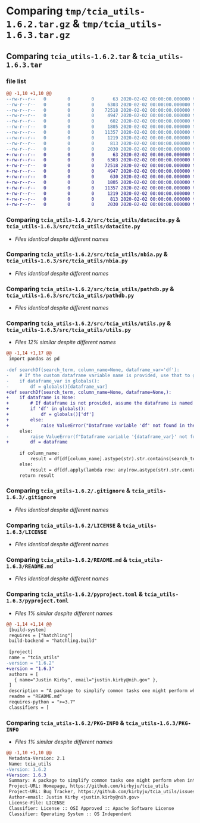 # Comparing `tmp/tcia_utils-1.6.2.tar.gz` & `tmp/tcia_utils-1.6.3.tar.gz`

## Comparing `tcia_utils-1.6.2.tar` & `tcia_utils-1.6.3.tar`

### file list

```diff
@@ -1,10 +1,10 @@
--rw-r--r--   0        0        0       63 2020-02-02 00:00:00.000000 tcia_utils-1.6.2/src/tcia_utils/__init__.py
--rw-r--r--   0        0        0     6303 2020-02-02 00:00:00.000000 tcia_utils-1.6.2/src/tcia_utils/datacite.py
--rw-r--r--   0        0        0    72518 2020-02-02 00:00:00.000000 tcia_utils-1.6.2/src/tcia_utils/nbia.py
--rw-r--r--   0        0        0     4947 2020-02-02 00:00:00.000000 tcia_utils-1.6.2/src/tcia_utils/pathdb.py
--rw-r--r--   0        0        0      602 2020-02-02 00:00:00.000000 tcia_utils-1.6.2/src/tcia_utils/utils.py
--rw-r--r--   0        0        0     1805 2020-02-02 00:00:00.000000 tcia_utils-1.6.2/.gitignore
--rw-r--r--   0        0        0    11357 2020-02-02 00:00:00.000000 tcia_utils-1.6.2/LICENSE
--rw-r--r--   0        0        0     1219 2020-02-02 00:00:00.000000 tcia_utils-1.6.2/README.md
--rw-r--r--   0        0        0      813 2020-02-02 00:00:00.000000 tcia_utils-1.6.2/pyproject.toml
--rw-r--r--   0        0        0     2030 2020-02-02 00:00:00.000000 tcia_utils-1.6.2/PKG-INFO
+-rw-r--r--   0        0        0       63 2020-02-02 00:00:00.000000 tcia_utils-1.6.3/src/tcia_utils/__init__.py
+-rw-r--r--   0        0        0     6303 2020-02-02 00:00:00.000000 tcia_utils-1.6.3/src/tcia_utils/datacite.py
+-rw-r--r--   0        0        0    72518 2020-02-02 00:00:00.000000 tcia_utils-1.6.3/src/tcia_utils/nbia.py
+-rw-r--r--   0        0        0     4947 2020-02-02 00:00:00.000000 tcia_utils-1.6.3/src/tcia_utils/pathdb.py
+-rw-r--r--   0        0        0      630 2020-02-02 00:00:00.000000 tcia_utils-1.6.3/src/tcia_utils/utils.py
+-rw-r--r--   0        0        0     1805 2020-02-02 00:00:00.000000 tcia_utils-1.6.3/.gitignore
+-rw-r--r--   0        0        0    11357 2020-02-02 00:00:00.000000 tcia_utils-1.6.3/LICENSE
+-rw-r--r--   0        0        0     1219 2020-02-02 00:00:00.000000 tcia_utils-1.6.3/README.md
+-rw-r--r--   0        0        0      813 2020-02-02 00:00:00.000000 tcia_utils-1.6.3/pyproject.toml
+-rw-r--r--   0        0        0     2030 2020-02-02 00:00:00.000000 tcia_utils-1.6.3/PKG-INFO
```

### Comparing `tcia_utils-1.6.2/src/tcia_utils/datacite.py` & `tcia_utils-1.6.3/src/tcia_utils/datacite.py`

 * *Files identical despite different names*

### Comparing `tcia_utils-1.6.2/src/tcia_utils/nbia.py` & `tcia_utils-1.6.3/src/tcia_utils/nbia.py`

 * *Files identical despite different names*

### Comparing `tcia_utils-1.6.2/src/tcia_utils/pathdb.py` & `tcia_utils-1.6.3/src/tcia_utils/pathdb.py`

 * *Files identical despite different names*

### Comparing `tcia_utils-1.6.2/src/tcia_utils/utils.py` & `tcia_utils-1.6.3/src/tcia_utils/utils.py`

 * *Files 12% similar despite different names*

```diff
@@ -1,14 +1,17 @@
 import pandas as pd
 
-def searchDf(search_term, column_name=None, dataframe_var='df'):
-    # If the custom dataframe variable name is provided, use that to get the dataframe
-    if dataframe_var in globals():
-        df = globals()[dataframe_var]
+def searchDf(search_term, column_name=None, dataframe=None,):
+    if dataframe is None:
+        # If dataframe is not provided, assume the dataframe is named 'df'
+        if 'df' in globals():
+            df = globals()['df']
+        else:
+            raise ValueError("Dataframe variable 'df' not found in the global namespace.")
     else:
-        raise ValueError(f"Dataframe variable '{dataframe_var}' not found in the global namespace.")
+        df = dataframe
 
     if column_name:
         result = df[df[column_name].astype(str).str.contains(search_term, case=False)]
     else:
         result = df[df.apply(lambda row: any(row.astype(str).str.contains(search_term, case=False)), axis=1)]
     return result
```

### Comparing `tcia_utils-1.6.2/.gitignore` & `tcia_utils-1.6.3/.gitignore`

 * *Files identical despite different names*

### Comparing `tcia_utils-1.6.2/LICENSE` & `tcia_utils-1.6.3/LICENSE`

 * *Files identical despite different names*

### Comparing `tcia_utils-1.6.2/README.md` & `tcia_utils-1.6.3/README.md`

 * *Files identical despite different names*

### Comparing `tcia_utils-1.6.2/pyproject.toml` & `tcia_utils-1.6.3/pyproject.toml`

 * *Files 1% similar despite different names*

```diff
@@ -1,14 +1,14 @@
 [build-system]
 requires = ["hatchling"]
 build-backend = "hatchling.build"
 
 [project]
 name = "tcia_utils"
-version = "1.6.2"
+version = "1.6.3"
 authors = [
   { name="Justin Kirby", email="justin.kirby@nih.gov" },
 ]
 description = "A package to simplify common tasks one might perform when interacting with The Cancer Imaging Archive (TCIA) via Jupyter/Python."
 readme = "README.md"
 requires-python = ">=3.7"
 classifiers = [
```

### Comparing `tcia_utils-1.6.2/PKG-INFO` & `tcia_utils-1.6.3/PKG-INFO`

 * *Files 1% similar despite different names*

```diff
@@ -1,10 +1,10 @@
 Metadata-Version: 2.1
 Name: tcia_utils
-Version: 1.6.2
+Version: 1.6.3
 Summary: A package to simplify common tasks one might perform when interacting with The Cancer Imaging Archive (TCIA) via Jupyter/Python.
 Project-URL: Homepage, https://github.com/kirbyju/tcia_utils
 Project-URL: Bug Tracker, https://github.com/kirbyju/tcia_utils/issues
 Author-email: Justin Kirby <justin.kirby@nih.gov>
 License-File: LICENSE
 Classifier: License :: OSI Approved :: Apache Software License
 Classifier: Operating System :: OS Independent
```

